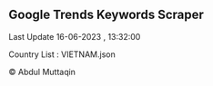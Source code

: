 

## Google Trends Keywords Scraper 
 
Last Update 16-06-2023 , 13:32:00

Country List :
VIETNAM.json



© Abdul Muttaqin 
